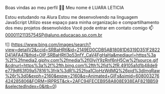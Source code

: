 Boas vindas ao meu perfil 💙💙
Meu nome é LUARA LETICIA

Estou estudando na Alura
Estou me desenvolvendo na linguagem JavaScript
Utilizo esse espaço para minha organização e compartilhamento dos meu projetos desenvolvidos
Você pode entrar em contato comigo 📫
00001121135754SP@aluno.educacao.sp.com.br

![] (https://www.bing.com/images/search?view=detailV2&ccid=SRBaHRtI&id=2149ED0CDB5AB18081D6319D351F2822D41AFA47&thid=OIP.SRBaHRtI3p53nfY_CaV4FgHaHa&mediaurl=https%3a%2f%2fmedia2.giphy.com%2fmedia%2fl0IyiY9zRnf6nH5Cw%2fsource.gif&cdnurl=https%3a%2f%2fth.bing.com%2fth%2fid%2fR.49105a1d1b48de9e779df63f09a57816%3frik%3dR%252foa1CIoHzWdMQ%26pid%3dImgRaw%26r%3d0&exph=2160&expw=2160&q=Animated+GIFs&simid=608003276424285806&FORM=IRPRST&ck=2AFC94FECEB958A808E938EAF821BB59&selectedIndex=0&itb=0)
